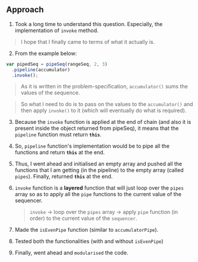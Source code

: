 ## Approach

1. Took a long time to understand this question. Especially, the implementation of `invoke` method.

  > I hope that I finally came to terms of what it actually is.

2. From the example below:
```javascript
var pipedSeq = pipeSeq(rangeSeq, 2, 3)
  .pipeline(accumulator)
  .invoke();
```

  > As it is written in the problem-specification, `accumulator()` sums the values of the sequence.

  > So what I need to do is to pass on the values to the `accumulator()` and then apply `invoke()` to it (which will eventually do what is required).

3. Because the `invoke` function is applied at the end of chain (and also it is present inside the object returned from pipeSeq), it means that the `pipeline` function must return **`this`**.

4. So, `pipeline` function's implementation would be to pipe all the functions and return **`this`** at the end.

5. Thus, I went ahead and initialised an empty array and pushed all the functions that I am getting (in the pipeline) to the empty array (called `pipes`).
Finally, returned **`this`** at the end.

6. `invoke` function is a **layered** function that will just loop over the `pipes` array so as to apply all the `pipe` functions to the current value of the sequencer.

    >`invoke` -> loop over the `pipes` array -> apply `pipe` function (in order) to the current value of the `sequencer`.

7. Made the `isEvenPipe` function (similar to `accumulatorPipe`).

8. Tested both the functionalities (with and without `isEvenPipe`)

9.  Finally, went ahead and `modularised` the code.